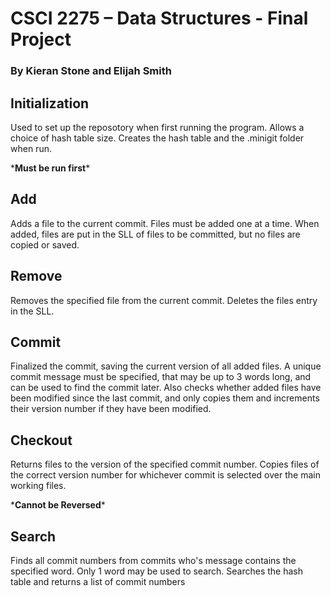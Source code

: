 # CSCI 2275 – Data Structures - Final Project
### By Kieran Stone and Elijah Smith


## Initialization

  Used to set up the reposotory when first running the program. Allows a choice of hash table size. 
Creates the hash table and the .minigit folder when run.
  
  \***Must be run first**\*
  
## Add

  Adds a file to the current commit. Files must be added one at a time.
When added, files are put in the SLL of files to be committed, but no files are copied or saved.
  
## Remove

 Removes the specified file from the current commit. Deletes the files entry in the SLL.
  
## Commit

  Finalized the commit, saving the current version of all added files. A unique commit message must be specified, that may be up to 3 words long, and can be used to find the commit later.
Also checks whether added files have been modified since the last commit, and only copies them and increments their version number if they have been modified.
  
## Checkout

  Returns files to the version of the specified commit number. 
Copies files of the correct version number for whichever commit is selected over the main working files.
  
  \***Cannot be Reversed**\*
  
## Search

   Finds all commit numbers from commits who's message contains the specified word. Only 1 word may be used to search.
Searches the hash table and returns a list of commit numbers
  
